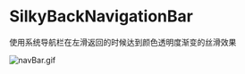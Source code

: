 # SilkyBackNavigationBar
使用系统导航栏在左滑返回的时候达到颜色透明度渐变的丝滑效果


![navBar.gif](http://upload-images.jianshu.io/upload_images/1875167-51a48810e47d4445.gif?imageMogr2/auto-orient/strip)


